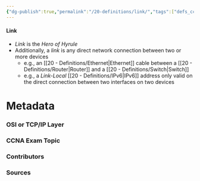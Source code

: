 ```yaml
---
{"dg-publish":true,"permalink":"/20-definitions/link/","tags":["defs_ccna"]}
---
```


#### Link
- *Link* is the *Hero of Hyrule*
- Additionally, a *link* is any direct network connection between two or more devices
	- e.g., an [[20 - Definitions/Ethernet\|Ethernet]] cable between a [[20 - Definitions/Router\|Router]] and a [[20 - Definitions/Switch\|Switch]]
	- e.g., a *Link-Local* [[20 - Definitions/IPv6\|IPv6]] address only valid on the direct connection between two interfaces on two devices







# Metadata
### OSI or TCP/IP Layer

### CCNA Exam Topic

### Contributors

### Sources

